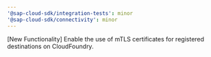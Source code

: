 ```yaml
---
'@sap-cloud-sdk/integration-tests': minor
'@sap-cloud-sdk/connectivity': minor
---
```


[New Functionality] Enable the use of mTLS certificates for registered destinations on CloudFoundry.